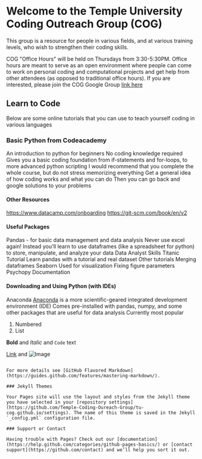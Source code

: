 # Welcome to the Temple University Coding Outreach Group (COG)

This group is a resource for people in various fields, and at various training levels, who wish to strengthen their coding skills.

COG "Office Hours" will be held on Thursdays from 3:30-5:30PM. Office hours are meant to serve as an open environment where people can come to work on personal coding and computational projects and get help from other attendees (as opposed to traditional office hours). If you are interested, please join the COG Google Group [link here](https://groups.google.com/forum/#!forum/coding-outreach-group/join)

## Learn to Code

Below are some online tutorials that you can use to teach yourself coding in various languages

### Basic Python from Codeacademy
An introduction to python for beginners
No coding knowledge required
Gives you a basic coding foundation from if-statements and for-loops, to more advanced python scripting
I would recommend that you complete the whole course, but do not stress memorizing everything
Get a general idea of how coding works and what you can do
Then you can go back and google solutions to your problems
#### Other Resources
https://www.datacamp.com/onboarding
https://git-scm.com/book/en/v2

#### Useful Packages
Pandas - for basic data management and data analysis
Never use excel again! Instead you'll learn to use dataframes (like a spreadsheet for python) to store, manipulate,
and analyze your data
Data Analyst Skills
Titanic Tutorial
Learn pandas with a tutorial and real dataset
Other tutorials
Merging dataframes
Seaborn
Used for visualization
Fixing figure parameters
Psychopy
Documentation

#### Downloading and Using Python (with IDEs)
Anaconda
[Anaconda](https://docs.anaconda.com/anaconda/) is a more scientific-geared integrated development environment (IDE)
Comes pre-installed with pandas, numpy, and some other packages that are useful for data analysis 
Currently most popular

1. Numbered
2. List

**Bold** and _Italic_ and `Code` text

[Link](url) and ![Image](src)
```

For more details see [GitHub Flavored Markdown](https://guides.github.com/features/mastering-markdown/).

### Jekyll Themes

Your Pages site will use the layout and styles from the Jekyll theme you have selected in your [repository settings](https://github.com/Temple-Coding-Oureach-Group/tu-cog.github.io/settings). The name of this theme is saved in the Jekyll `_config.yml` configuration file.

### Support or Contact

Having trouble with Pages? Check out our [documentation](https://help.github.com/categories/github-pages-basics/) or [contact support](https://github.com/contact) and we’ll help you sort it out.
